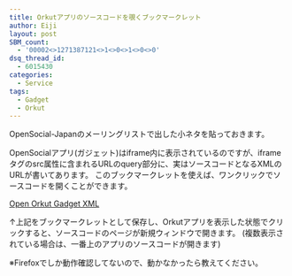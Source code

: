 ```yaml
---
title: Orkutアプリのソースコードを覗くブックマークレット
author: Eiji
layout: post
SBM_count:
  - '00002<>1271387121<>1<>0<>1<>0<>0'
dsq_thread_id:
  - 6015430
categories:
  - Service
tags:
  - Gadget
  - Orkut
---
```

OpenSocial-Japanのメーリングリストで出した小ネタを貼っておきます。

OpenSocialアプリ(ガジェット)はiframe内に表示されているのですが、iframeタグのsrc属性に含まれるURLのquery部分に、実はソースコードとなるXMLのURLが書いてあります。 このブックマークレットを使えば、ワンクリックでソースコードを開くことができます。

<a href="javascript:var%20inner_doc%20=%20document.getElementsByTagName('iframe')[0].contentDocument;var%20iframes%20=%20inner_doc.getElementsByTagName('iframe');var%20src%20=%20iframes[0].src.replace(/^.*?\?url=(.*?)&.*$/i,%20&quot;$1&quot;);window.open(decodeURIComponent(src));undefined;" target="_blank">Open Orkut Gadget XML</a>

↑上記をブックマークレットとして保存し、Orkutアプリを表示した状態でクリックすると、ソースコードのページが新規ウィンドウで開きます。 (複数表示されている場合は、一番上のアプリのソースコードが開きます)

※Firefoxでしか動作確認してないので、動かなかったら教えてください。